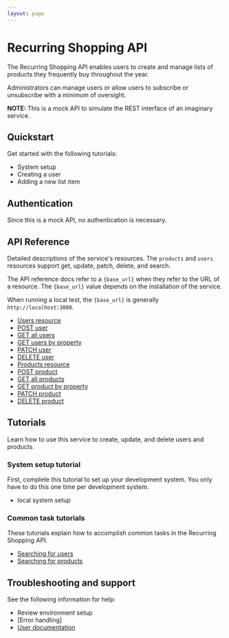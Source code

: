 ```yaml
---
layout: page
---
```


# Recurring Shopping API

The Recurring Shopping API enables users to create and manage lists of products they frequently buy throughout the year.

Administrators can manage users or allow users to subscribe or unsubscribe with a minimum of oversight.

**NOTE:** This is a mock API to simulate the REST interface of an imaginary service.

## Quickstart

Get started with the following tutorials:

* System setup
* Creating a user
* Adding a new list item

## Authentication

Since this is a mock API, no authentication is necessary.

## API Reference

Detailed descriptions of the service's resources. The `products` and `users` resources support get, update, patch, delete, and search.

The API reference docs refer to a `{base_url}` when they
refer to the URL of a resource. The `{base_url}` value depends
on the installation of the service.

When running a local test, the `{base_url}` is generally `http://localhost:3000`.

* [Users resource](./user/users.md)
* [POST user](./user/users_post.md)
* [GET all users](./user/users-get-all.md)
* [GET users by property](./user/users_get_parameter.md)
* [PATCH user](./user/users_patch.md)
* [DELETE user](./user/users_delete.md)
* [Products resource](./product/products.md)
* [POST product](./product/products_post.md)
* [GET all products](./product/products_get_all.md)
* [GET product by property](./product/products_get_parameter.md)
* [PATCH product](./product/products_patch.md)
* [DELETE product](./product/products_delete.md)

## Tutorials

Learn how to use this service to create, update, and delete users and products.

### System setup tutorial

First, complete this tutorial to set up your development system. You only have to do this one time per development system.

* local system setup

### Common task tutorials

These tutorials explain how to accomplish common tasks in the Recurring Shopping API.

* [Searching for users](./tutorial/searching_users.md)
* [Searching for products](./tutorial/searching_products.md)

## Troubleshooting and support

See the following information for help:

* Review environment setup
* [Error handling]
* [User documentation](https://eapearce.github.io/shopping_list/)
